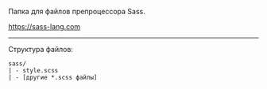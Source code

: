Папка для файлов препроцессора Sass.

https://sass-lang.com

---

Структура файлов:

````
sass/
| - style.scss
| - [другие *.scss файлы]
````
